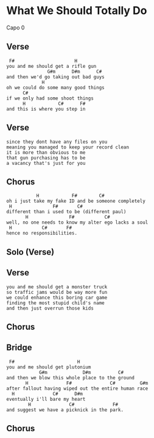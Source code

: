 # What We Should Totally Do

Capo 0

## Verse

	 F#                      H 
	you and me should get a rifle gun 
	               G#m      D#m      C# 
	and then we'd go taking out bad guys 
	             H 
	oh we could do some many good things 
	      C# 
	if we only had some shoot things 
	      H            C#      F# 
	and this is where you step in 

## Verse

	since they dont have any files on you 
	meaning you managed to keep your record clean 
	it is more than obvious to me 
	that gun purchasing has to be 
	a vacancy that's just for you 

## Chorus

	           H            F#        C# 
	oh i just take my fake ID and be someone completely
	 H               F#       C# 
	different than i used to be (different paul)
	       H               F#           C# 
	well, no one needs to know my alter ego lacks a soul
 	 H           C#       F#
	hence no responsibilities.

## Solo (Verse)

## Verse

	you and me should get a monster truck 
	so traffic jams would be way more fun 
	we could enhance this boring car game 
	finding the most stupid child's name 
	and then just overrun those kids

## Chorus

## Bridge
	 F#                       H
	you and me should get plutonium
  	            G#m             D#m          C#
	and then we blow this whole place to the ground
	       H              F#              C#         G#m
	after fallout having wiped out the entire human race
	  H              C#      D#m
	eventually i'll bare my heart
	        H              C#              F#
	and suggest we have a picknick in the park.

## Chorus
